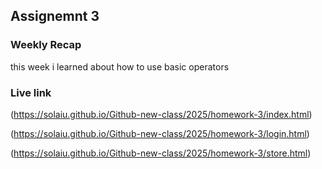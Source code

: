 ## Assignemnt 3

### Weekly Recap
 this week i learned about how to use basic operators
### Live link

(https://solaiu.github.io/Github-new-class/2025/homework-3/index.html)

(https://solaiu.github.io/Github-new-class/2025/homework-3/login.html)

(https://solaiu.github.io/Github-new-class/2025/homework-3/store.html)




